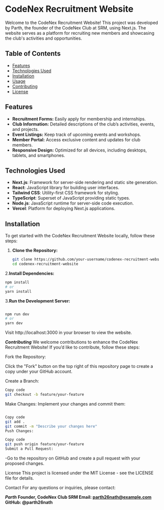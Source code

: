 # CodeNex Recruitment Website

Welcome to the CodeNex Recruitment Website! This project was developed by Parth, the founder of the CodeNex Club at SRM, using Next.js. The website serves as a platform for recruiting new members and showcasing the club's activities and opportunities.

## Table of Contents

- [Features](#features)
- [Technologies Used](#technologies-used)
- [Installation](#installation)
- [Usage](#usage)
- [Contributing](#contributing)
- [License](#license)

## Features

- **Recruitment Forms:** Easily apply for membership and internships.
- **Club Information:** Detailed descriptions of the club’s activities, events, and projects.
- **Event Listings:** Keep track of upcoming events and workshops.
- **Member Portal:** Access exclusive content and updates for club members.
- **Responsive Design:** Optimized for all devices, including desktops, tablets, and smartphones.

## Technologies Used

- **Next.js**: Framework for server-side rendering and static site generation.
- **React**: JavaScript library for building user interfaces.
- **Tailwind CSS**: Utility-first CSS framework for styling.
- **TypeScript**: Superset of JavaScript providing static types.
- **Node.js**: JavaScript runtime for server-side code execution.
- **Vercel**: Platform for deploying Next.js applications.

## Installation

To get started with the CodeNex Recruitment Website locally, follow these steps:

1. **Clone the Repository:**

   ```bash
   git clone https://github.com/your-username/codenex-recruitment-website.git
   cd codenex-recruitment-website
   ```

2.**Install Dependencies:**

   ```bash
   npm install
   # or
   yarn install
```

3.**Run the Development Server:**
   ```bash

npm run dev
# or
yarn dev
```



Visit http://localhost:3000 in your browser to view the website.

***Contributing***
We welcome contributions to enhance the CodeNex Recruitment Website! If you’d like to contribute, follow these steps:

Fork the Repository:

Click the "Fork" button on the top right of this repository page to create a copy under your GitHub account.

Create a Branch:

```bash
Copy code
git checkout -b feature/your-feature
```

Make Changes:
Implement your changes and commit them:

```bash

Copy code
git add .
git commit -m "Describe your changes here"
Push Changes:
```
```bash
Copy code
git push origin feature/your-feature
Submit a Pull Request:
```
-Go to the repository on GitHub and create a pull request with your proposed changes.

License
This project is licensed under the MIT License - see the LICENSE file for details.

Contact
For any questions or inquiries, please contact:

***Parth***
**Founder, CodeNex Club SRM
Email: parth26nath@example.com
GitHub: @parth26nath**

